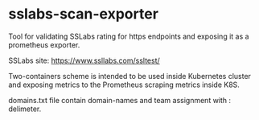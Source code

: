 # sslabs-scan-exporter
Tool for validating SSLabs rating for https endpoints and exposing it as a prometheus exporter. 

SSLabs site: https://www.ssllabs.com/ssltest/

Two-containers scheme is intended to be used inside Kubernetes cluster and exposing metrics to the Prometheus scraping metrics inside K8S.

domains.txt file contain domain-names and team assignment with : delimeter.
